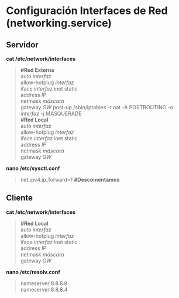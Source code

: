 # Configuración Interfaces de Red (networking.service)
## Servidor
**cat /etc/network/interfaces**  
> **#Red Externa**  
auto *interfaz*  
allow-hotplug *interfaz*  
iface *interfaz* inet static  
address *IP*  
netmask *máscara*  
gateway *GW* 
post-up /sbin/iptables -t nat -A POSTROUTING -o *interfaz* -j MASQUERADE  
**#Red Local**  
auto *interfaz*  
allow-hotplug *interfaz*  
iface *interfaz* inet static  
address *IP*  
netmask *máscara*  
gateway *GW*

**nano /etc/sysctl.conf**
> net.ipv4.ip_forward=1 **#Descomentamos**
## Cliente  
**cat /etc/network/interfaces**  
> **#Red Local**  
auto *interfaz*  
allow-hotplug *interfaz*  
iface *interfaz* inet static  
address *IP*  
netmask *máscara*  
gateway *GW*

**nano /etc/resolv.conf**
> nameserver 8.8.8.8  
nameserver 8.8.8.4
